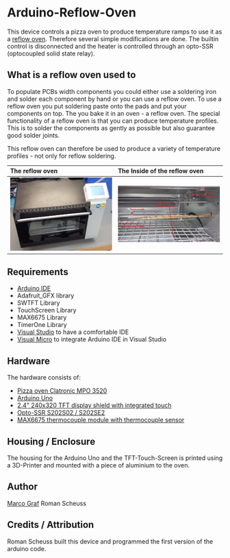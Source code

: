 # Arduino-Reflow-Oven
This device controls a pizza oven to produce temperature ramps to use it as a [reflow oven](https://en.wikipedia.org/wiki/Reflow_oven). Therefore
several simple modifications are done. The builtin control is disconnected and the heater is controlled
through an opto-SSR (optocoupled solid state relay).

## What is a reflow oven used to
To populate PCBs width components you could either use a soldering iron and solder each component by hand
or you can use a reflow oven. To use a reflow oven you put soldering paste onto the pads and put your
components on top. The you bake it in an oven - a reflow oven. The special functionality of a reflow oven
is that you can produce temperature profiles. This is to solder the components as gently as possible but
also guarantee good solder joints.

This reflow oven can therefore be used to produce a variety of temperature profiles - not only for reflow
soldering.

| The reflow oven | The Inside of the reflow oven |
| :--- | :--- |
| <img src="Documentation/ReflowOven.jpg" alt="Reflow Oven" width="100%"/>  | <img src="Documentation/ReflowOven_Inside.jpg" alt="Inside the Reflow Oven" width="100%"/> |

## Requirements
* [Arduino IDE](https://www.arduino.cc/en/main/software)
* Adafruit_GFX library
* SWTFT Library
* TouchScreen Library
* MAX6675 Library
* TimerOne Library
* [Visual Studio](https://visualstudio.microsoft.com/) to have a comfortable IDE
* [Visual Micro](https://www.visualmicro.com/) to integrate Arduino IDE in Visual Studio

## Hardware
The hardware consists of:
* [Pizza oven Clatronic MPO 3520](https://www.clatronic.de/products/de/Elektro-Kleingeraete/Kleine-Backoefen/MPO-3520-Multi-Pizza-Ofen.html)
* [Arduino Uno](https://store.arduino.cc/arduino-uno-rev3)
* [2.4" 240x320 TFT display shield with integrated touch](https://www.aliexpress.com/item/ShengYang-1PCS-LCD-module-TFT-2-4-inch-TFT-LCD-screen-for-Arduino-UNO-R3-Board/32924291239.html)
* [Opto-SSR S202S02 / S202SE2](https://www.aliexpress.com/item/S202S02/32364561514.html)
* [MAX6675 thermocouple module with thermocouple sensor](https://www.aliexpress.com/item/2pcs-lot-MAX6675-K-type-Thermocouple-Temperature-Sensor-Temperature-0-800-Degrees-Module-Free-Shipping-Dropshipping/1843169664.html)

## Housing / Enclosure
The housing for the Arduino Uno and the TFT-Touch-Screen is printed using a 3D-Printer and mounted with a
piece of aluminium to the oven.

## Author
[Marco Graf](https://github.com/grafmar)
Roman Scheuss

## Credits / Attribution
Roman Scheuss built this device and programmed the first version of the arduino code.
